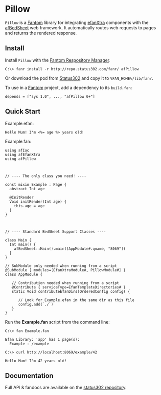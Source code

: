 # Pillow

`Pillow` is a [Fantom](http://fantom.org/) library for integrating [efanXtra](http://repo.status302.com/doc/afBedSheet) components with the [afBedSheet](http://repo.status302.com/doc/afBedSheet) web framework. 
It automatically routes web requests to pages and returns the rendered response.


## Install

Install `Pillow` with the [Fantom Respository Manager](http://fantom.org/doc/docFanr/Tool.html#install):

    C:\> fanr install -r http://repo.status302.com/fanr/ afPillow

Or download the pod from [Status302](http://repo.status302.com/browse/afPillow) and copy it to `%FAN_HOME%/lib/fan/`.

To use in a [Fantom](http://fantom.org/) project, add a dependency to its `build.fan`:

    depends = ["sys 1.0", ..., "afPillow 0+"]
  
  
## Quick Start

Example.efan:

    Hello Mum! I'm <%= age %> years old!


Example.fan:

    using afIoc
    using afEfanXtra
    using afPillow
    
    
    
    // ---- The only class you need! ----
    
    const mixin Example : Page {
      abstract Int age
    
      @InitRender
      Void initRender(Int age) {
        this.age = age
      }
    }
    
    
    
    // ---- Standard BedSheet Support Classes ----
    
    class Main {
      Int main() {
        afBedSheet::Main().main([AppModule#.qname, "8069"])
      }
    }
    
    // SubModule only needed when running from a script
    @SubModule { modules=[EfanXtraModule#, PillowModule#] }
    class AppModule {
    
       // Contribution needed when running from a script
       @Contribute { serviceType=EfanTemplateDirectories# }
       static Void contributeEfanDirs(OrderedConfig config) {
    
          // Look for Example.efan in the same dir as this file
          config.add(`./`)
       }
    }

Run the **Example.fan** script from the command line:

    C:\> fan Example.fan

    Efan Library: 'app' has 1 page(s):
      Example : /example

    C:\> curl http://localhost:8069/example/42
    
    Hello Mum! I'm 42 years old!


## Documentation

Full API & fandocs are available on the [status302 repository](http://repo.status302.com/doc/afPillow/#overview).
